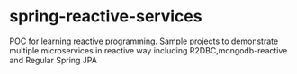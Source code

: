 # spring-reactive-services
POC for learning reactive programming. Sample projects to demonstrate multiple microservices in reactive way including R2DBC,mongodb-reactive and Regular Spring JPA
